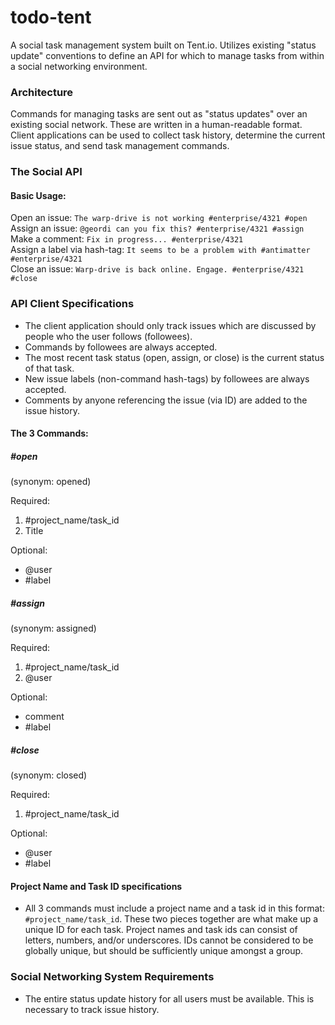 todo-tent
=========

A social task management system built on Tent.io. Utilizes existing "status update" conventions to define an API for which to manage tasks from within a social networking environment. 

### Architecture

Commands for managing tasks are sent out as "status updates" over an existing social network. These are written in a human-readable format. Client applications can be used to collect task history, determine the current issue status, and send task management commands.

### The Social API

#### Basic Usage:

Open an issue: `The warp-drive is not working #enterprise/4321 #open`  
Assign an issue: `@geordi can you fix this? #enterprise/4321 #assign`  
Make a comment: `Fix in progress... #enterprise/4321`  
Assign a label via hash-tag: `It seems to be a problem with #antimatter #enterprise/4321`  
Close an issue: `Warp-drive is back online. Engage. #enterprise/4321 #close`  

### API Client Specifications

- The client application should only track issues which are discussed by people who the user follows (followees). 
- Commands by followees are always accepted.
- The most recent task status (open, assign, or close) is the current status of that task.
- New issue labels (non-command hash-tags) by followees are always accepted. 
- Comments by anyone referencing the issue (via ID) are added to the issue history.

#### The 3 Commands:

##### #open

(synonym: opened)

Required:  

1. #project_name/task_id
2. Title 

Optional: 

- @user
- #label

##### #assign

(synonym: assigned)

Required:  

1. #project_name/task_id
2. @user

Optional:

- comment
- #label

##### #close

(synonym: closed)

Required:  

1. #project_name/task_id

Optional:

- @user
- #label

#### Project Name and Task ID specifications

- All 3 commands must include a project name and a task id in this format: `#project_name/task_id`. These two pieces together are what make up a unique ID for each task. Project names and task ids can consist of letters, numbers, and/or underscores. IDs cannot be considered to be globally unique, but should be sufficiently unique amongst a group. 

### Social Networking System Requirements

- The entire status update history for all users must be available. This is necessary to track issue history.
